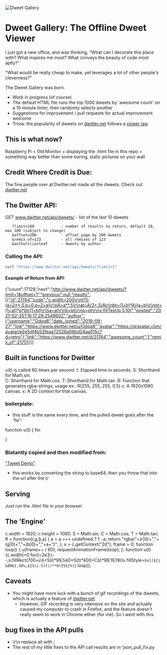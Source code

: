 ![Dweet Gallery](https://www.dwitter.net/static/img/logo_small.png)  
# Dweet Gallery: The Offline Dweet Viewer

I just got a new office, and was thinking, "What can I decorate this place with?  What inspires me most?  What conveys the beauty of code most aptly?"

"What would be really cheap to make, yet leverages a lot of other people's cleverness?"

The Dweet Gallery was born.
- Work in progress (of course)
- The default HTML file runs the top 1000 dweets by 'awesome count' on a 10 minute timer, then randomly selects another
- Suggestions for improvement / pull requests for actual improvement welcome
- Trivia: the popularity of dweets on [dwitter.net](https://www.dwitter.net/) follows a [power law](https://en.wikipedia.org/wiki/Power_law#/media/File:Long_tail.svg)

## This is what now?
Raspberry Pi + Old Monitor + displaying the .html file in this repo = something way better than some boring, static pictures on your wall

## Credit Where Credit is Due:
The fine people over at Dwitter.net made all the dweets.  Check out  [dwitter.net](https://www.dwitter.net/)

## The Dwitter API:
 GET www.dwitter.net/api/dweets/  - list of the last 10 dweets

       ?limit=100            - number of results to return, default 10, max 100 (subject to change)
       &offset=200           - offset page by 200 dweets
       &remix_of=123         - all remixes of 123
       &author=lionleaf      - dweets by author

### Calling the API:
 ```bash
 curl "https://www.dwitter.net/api/dweets/?limit=1"
 ```

#### Example of Return from API:
 {"count":17129,"next":"http://www.dwitter.net/api/dweets/?limit=1&offset=1","previous":null,"results":[{"id":21764,"code":"c.width=200\r\nt?0:(a=2**.5,b=0,p=2+a)\r\nA=a**.5\r\nat=A/2+.5/A\r\nbt=(1+b)*A/(a+b)\r\npt=(1+at)*p*bt/(1+bt)\r\na=at\r\nb=bt\r\np=pt\r\nx.fillText(p,5,10)","posted":"2021-02-25T16:17:29.254960Z","author":{"username":"Odog8","date_joined":"2019-09-27","link":"https://www.dwitter.net/u/Odog8","avatar":"https://gravatar.com/avatar/e2e5df4b52feaa72528a06bd24aa015c?d=retro"},"link":"https://www.dwitter.net/d/21764","awesome_count":1,"remix_of":21751}]}

## Built in functions for Dwitter

u(t) is called 60 times per second.
    t: Elapsed time in seconds.
    S: Shorthand for Math.sin.  
    C: Shorthand for Math.cos.
    T: Shorthand for Math.tan.
    R: Function that generates rgba-strings, usage ex.: R(255, 255, 255, 0.5)
    c: A 1920x1080 canvas.
    x: A 2D context for that canvas.

### boilerplate:
- this stuff is the same every time, and the pulled dweet goes after the 'for':

function u(t) {
for

}

### Blatantly copied and then modified from:	
["Tweet Demo"](https://arkt.is/t/)
- this works by converting the string to base64, then you throw that into the url after the t/


## Serving
Just run the .html file in your browser


## The 'Engine'
c.width = 1920;
c.height = 1080;
S = Math.sin;
C = Math.cos;
T = Math.tan;
R = function(r,g,b,a) {
    a = a === undefined ? 1 : a;
    return "rgba("+(r|0)+","+(g|0)+","+(b|0)+","+a+")";
};
x = c.getContext("2d");
frame = 0;
function loop() {
    u(frame++ / 60);
    requestAnimationFrame(loop);
};
function u(t) {c.width|=0
for(i=2e3;i--;x.fillRect(700+i/4+S(i)*99,540+S(t)*400+C(i)*99,19,19))x.fillStyle=`hsl(${i&896},50%,${S(i-S(t))**6*255}%)`}
loop();
          

## Caveats
- You might have more luck with a bunch of gif recordings of the dweets, which is actually a feature of [dwitter.net](https://www.dwitter.net/)
  - However, GIF recording is very intensive on the site and actually caused my computer to crash in Firefox, and the feature doesn't really seem to work in Chrome either (for me).  So I went with this.

## bug fixes in the API pulls
- \r\n replace all with ;
- The rest of my little fixes to the API call results are in 'json_pull_fix.py
